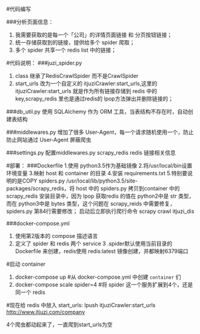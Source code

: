 #代码编写

###分析页面信息：
1. 我需要获取的是每一个「公司」的详情页面链接 和 分页按钮链接；
2. 统一存储获取到的链接，提供给多个 spider 爬取；
3. 多个 spider 共享一个 redis list 中的链接；

#代码说明：
###juzi_spider.py
1. class 继承了RedisCrawlSpider 而不是CrawlSpider
2. start_urls 改为一个自定义的 itjuziCrawler:start_urls,这里的itjuziCrawler:start_urls 就是作为所有链接存储到 redis 中的 key,scrapy_redis 里也是通过redis的 lpop方法弹出并删除链接的；

###db_util.py
使用 SQLAlchemy 作为 ORM 工具，当表结构不存在时，自动创建表结构

###middlewares.py
增加了很多 User-Agent，每一个请求随机使用一个，防止防止网站通过 User-Agent 屏蔽爬虫

###settings.py
配置middlewares.py scrapy_redis redis 链接相关信息

#部署：
###Dockerfile
   1.使用 python3.5作为基础镜像
   2.将/usr/local/bin设置环境变量
   3.映射 host 和 container 的目录
   4.安装 requirements.txt
   5.特别要说明的是COPY spiders.py /usr/local/lib/python3.5/site-packages/scrapy_redis，将 host 中的 spiders.py 拷贝到container 中的 scrapy_redis 安装目录中，因为 lpop 获取redis 的值在 python2中是 str 类型，而在 python3中是 bytes 类型，这个问题在 scrapy_reids 中需要修复，spiders.py 第84行需要修改；
启动后立即执行爬行命令 scrapy crawl itjuzi_dis

###docker-compose.yml
  1. 使用第2版本的 compose 描述语言
  2. 定义了 spider 和 redis 两个 service
  3 .spider默认使用当前目录的 Dockerfile 来创建，redis使用 redis:latest 镜像创建，并都映射6379端口


#启动 container
  1. docker-compose up #从 docker-compose.yml 中创建 `container` 们
  2. docker-compose scale spider=4 #将 spider 这一个服务扩展到4个，还是同一个 redis


#现在给 redis 中放入 start_urls:
   lpush itjuziCrawler:start_urls http://www.itjuzi.com/company
   
   4个爬虫都动起来了，一直爬到start_urls为空
